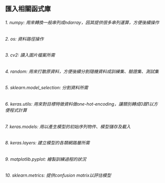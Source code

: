 ## 匯入相關函式庫 
###### 1. numpy: 用來轉換一般串列成ndarray，因其提供很多串列運算，方便後續操作
###### 2. os: 資料路徑操作
###### 3. cv2: 讀入圖片檔案所需
###### 4. random: 用來打散原資料，方便後續分割隨機資料成訓練集、驗證集、測試集
###### 5. sklearn.model_selection: 分割資料所需
###### 6. keras.utils: 用來對目標特徵資料做one-hot-encoding，讓類別轉成0跟1以方便程式計算
###### 7. keras.models: 用以產生模型的初始序列物件、模型儲存及載入
###### 8. keras.layers: 建立模型的各類網路層所需
###### 9. matplotlib.pyplot: 繪製訓練過程的狀況
###### 10. sklearn.metrics: 提供confusion matrix以評估模型
